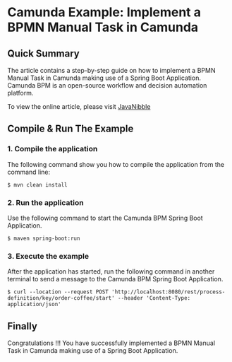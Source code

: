 # Camunda Example: Implement a BPMN Manual Task in Camunda

## Quick Summary
The article contains a step-by-step guide on how to implement a BPMN Manual Task in Camunda making use of a Spring Boot Application. Camunda BPM is an open-source workflow and decision automation platform.

To view the online article, please visit [JavaNibble](https://www.javanibble.com/implement-bpmn-manual-task-in-camunda/)

## Compile & Run The Example

### 1. Compile the application
The following command show you how to compile the application from the command line:

```shell
$ mvn clean install
```

### 2. Run the application
Use the following command to start the Camunda BPM Spring Boot Application.

```shell
$ maven spring-boot:run
```

### 3. Execute the example
After the application has started, run the following command in another terminal to send a message to the Camunda BPM Spring Boot Application.

```shell
$ curl --location --request POST 'http://localhost:8080/rest/process-definition/key/order-coffee/start' --header 'Content-Type: application/json'
``` 

## Finally
Congratulations !!! You have successfully implemented a BPMN Manual Task in Camunda making use of a Spring Boot Application.